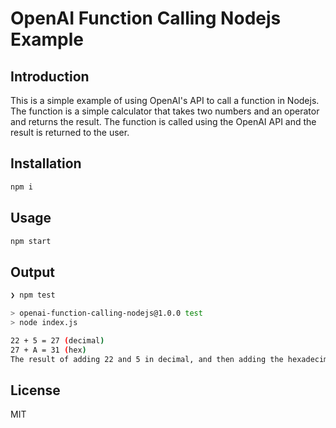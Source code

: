 # OpenAI Function Calling Nodejs Example

## Introduction
This is a simple example of using OpenAI's API to call a function in Nodejs. The function is a simple calculator that takes two numbers and an operator and returns the result. The function is called using the OpenAI API and the result is returned to the user.

## Installation

```bash
npm i
```

## Usage

```bash
npm start
```

## Output

```bash
❯ npm test

> openai-function-calling-nodejs@1.0.0 test
> node index.js

22 + 5 = 27 (decimal)
27 + A = 31 (hex)
The result of adding 22 and 5 in decimal, and then adding the hexadecimal number A, is 31.
```

## License
MIT